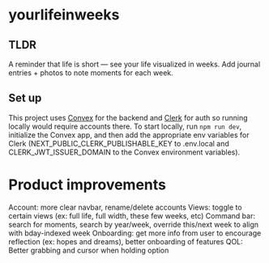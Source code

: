 # yourlifeinweeks

## TLDR

A reminder that life is short — see your life visualized in weeks. Add journal entries + photos to note moments for each week.

## Set up

This project uses [Convex](https://www.convex.dev/) for the backend and [Clerk](https://clerk.com/) for auth so running locally would require accounts there. To start locally, run `npm run dev`, initialize the Convex app, and then add the appropriate env variables for Clerk (NEXT_PUBLIC_CLERK_PUBLISHABLE_KEY to .env.local and CLERK_JWT_ISSUER_DOMAIN to the Convex environment variables).

# Product improvements

Account: more clear navbar, rename/delete accounts
Views: toggle to certain views (ex: full life, full width, these few weeks, etc)
Command bar: search for moments, search by year/week, override this/next week to align with bday-indexed week
Onboarding: get more info from user to encourage reflection (ex: hopes and dreams), better onboarding of features
QOL: Better grabbing and cursor when holding option
